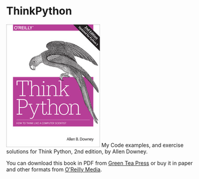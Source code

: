 ThinkPython
===========

![Book cover](https://github.com/abe-101/ThinkPyhton2/blob/main/think_python2_medium.jpg)
My Code examples, and exercise solutions for Think Python, 2nd edition, by Allen Downey.

You can download this book in PDF from [Green Tea Press](http://greenteapress.com/wp/think-python-2e/) or buy it in paper and other formats from [O'Reilly Media](http://shop.oreilly.com/product/0636920045267.do).

